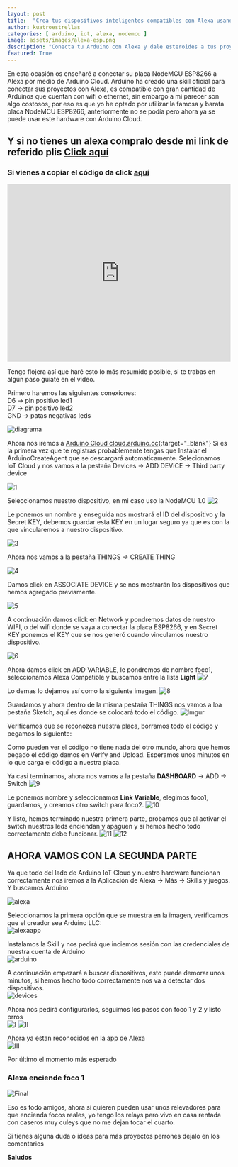 ```yaml
---
layout: post
title:  "Crea tus dispositivos inteligentes compatibles con Alexa usando Arduino Cloud y NodeMCU"
author: kuatroestrellas
categories: [ arduino, iot, alexa, nodemcu ]
image: assets/images/alexa-esp.png
description: "Conecta tu Arduino con Alexa y dale esteroides a tus proyectos"
featured: True
---
```

En esta ocasión os enseñaré a conectar su placa NodeMCU ESP8266 a Alexa por medio de Arduino Cloud.
Arduino ha creado una skill oficial para conectar sus proyectos con Alexa, es compatible con gran cantidad de Arduinos que cuentan con wifi o ethernet, sin embargo a mi parecer son algo costosos, por eso es que yo he optado por utilizar la famosa y barata placa NodeMCU ESP8266, anteriormente no se podía pero ahora ya se puede usar este hardware con Arduino Cloud.

## Y si no tienes un alexa compralo desde mi link de referido plis <a target="_blank" href="https://www.amazon.com.mx/gp/search?ie=UTF8&tag=kuatroestre01-20&linkCode=ur2&linkId=88922280b087d899a5af82fe2f572397&camp=1789&creative=9325&index=electronics&keywords=Alexa">Click aquí</a>

### Si vienes a copiar el código da click [aquí](#code)

<p><iframe style="width:100%;" height="400" src="https://www.youtube.com/embed/YSVoxUxyASw?rel=0&amp;showinfo=0" frameborder="0" allowfullscreen></iframe></p>

Tengo flojera así que haré esto lo más resumido posible, si te trabas en algún paso guiate en el video.

Primero haremos las siguientes conexiones:  
D6 -> pin positivo led1  
D7 -> pin positivo led2  
GND -> patas negativas leds

![diagrama](https://i.imgur.com/sPFZWPZ.png)

Ahora nos iremos a [Arduino Cloud cloud.arduino.cc](https://cloud.arduino.cc/home/){:target="_blank"}
Si es la primera vez que te registras probablemente tengas que Instalar el ArduinoCreateAgent que se descargará automaticamente.
Selecionamos IoT Cloud y nos vamos a la pestaña Devices -> ADD DEVICE -> Third party device

![1](https://i.imgur.com/moj2EjO.png)

Seleccionamos nuestro dispositivo, en mi caso uso la NodeMCU 1.0
![2](https://i.imgur.com/32h2UEy.png)

Le ponemos un nombre y enseguida nos mostrará el ID del dispositivo y la Secret KEY, debemos guardar esta KEY en un lugar seguro ya que es con la que vincularemos a nuestro dispositivo.

![3](https://i.imgur.com/6D7nBd3.png)


Ahora nos vamos a la pestaña THINGS -> CREATE THING

![4](https://i.imgur.com/FWIRglE.png)

Damos click en ASSOCIATE DEVICE y se nos mostrarán los dispositivos que hemos agregado previamente.

![5](https://i.imgur.com/3FG8jDQ.png)

A continuación damos click en Network y pondremos datos de nuestro WIFI, o del wifi donde se vaya a conectar la placa ESP8266, y en Secret KEY ponemos el KEY que se nos generó cuando vinculamos nuestro dispositivo.

![6](https://i.imgur.com/ZdoqphC.png)

Ahora damos click en ADD VARIABLE, le pondremos de nombre foco1, seleccionamos Alexa Compatible y buscamos entre la lista **Light**
![7](https://i.imgur.com/XXMZZ8o.png)

Lo demas lo dejamos así como la siguiente imagen.
![8](https://i.imgur.com/UjRU4rk.png)

Guardamos y ahora dentro de la misma pestaña THINGS nos vamos a loa pestaña Sketch, aquí es donde se colocará todo el código.
![Imgur](https://i.imgur.com/hdAQ5Qe.png)

<div id="code"></div>
Verificamos que se reconozca nuestra placa, borramos todo el código y pegamos lo siguiente:
<script src="https://gist.github.com/kuatroestrellas/c0963a975d681fa4ceb1577840d79040.js"></script>

Como pueden ver el código no tiene nada del otro mundo, ahora que hemos pegado el código damos en Verify and Upload.
Esperamos unos minutos en lo que carga el código a nuestra placa.

Ya casi terminamos, ahora nos vamos a la pestaña **DASHBOARD** -> ADD -> Switch
![9](https://i.imgur.com/LJn753D.png)

Le ponemos nombre y seleccionamos **Link Variable**, elegimos foco1, guardamos, y creamos otro switch para foco2.
![10](https://i.imgur.com/IwHmouT.png)

Y listo, hemos terminado nuestra primera parte, probamos que al activar el switch nuestros leds enciendan y apaguen y si hemos hecho todo correctamente debe funcionar.
![11](https://i.imgur.com/cnYU1cA.png)
![12](https://i.imgur.com/Dz2OLKHl.jpg)

## AHORA VAMOS CON LA SEGUNDA PARTE

Ya que todo del lado de Arduino IoT Cloud y nuestro hardware funcionan correctamente nos iremos a la Aplicación de Alexa -> Más -> Skills y juegos. Y buscamos Arduino.

![alexa](https://i.imgur.com/2Tlbob9l.jpg)

Seleccionamos la primera opción que se muestra en la imagen, verificamos que el creador sea Arduino LLC:  
![alexaapp](https://i.imgur.com/ubc4Z5Ll.jpg)

Instalamos la Skill y nos pedirá que inciemos sesión con las credenciales de nuestra cuenta de Arduino  
![arduino](https://i.imgur.com/HJC9dkBl.jpg)

A continuación empezará a buscar dispositivos, esto puede demorar unos minutos, si hemos hecho todo correctamente nos va a detectar dos dispositivos.  
![devices](https://i.imgur.com/AdnWstWl.jpg)

Ahora nos pedirá configurarlos, seguimos los pasos con foco 1 y 2 y listo prros  
![I](https://i.imgur.com/OLIaxsml.jpg)
![II](https://i.imgur.com/AKr4OD4l.jpg)

Ahora ya estan reconocidos en la app de Alexa  
![III](https://i.imgur.com/BZmbnMOl.jpg)

Por último el momento más esperado

### Alexa enciende foco 1

![Final](https://i.imgur.com/LFpHSzzl.jpg)

Eso es todo amigos, ahora si quieren pueden usar unos relevadores para que encienda focos reales, yo tengo los relays pero vivo en casa rentada con caseros muy culeys que no me dejan tocar el cuarto.

Si tienes alguna duda o ideas para más proyectos perrones dejalo en los comentarios

**Saludos**

